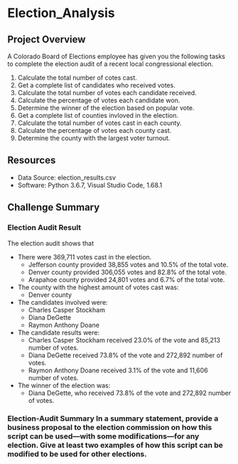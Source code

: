 # Election_Analysis

## Project Overview
A Colorado Board of Elections employee has given you the following tasks to complete the election audit of a recent local congressional election.

1. Calculate the total number of cotes cast.
2. Get a complete list of candidates who received votes.
3. Calculate the total number of votes each candidate received.
4. Calculate the percentage of votes each candidate won.
5. Determine the winner of the election based on popular vote.
6. Get a complete list of counties invloved in the election.
7. Calculate the total number of votes cast in each county.
8. Calculate the percentage of votes each county cast.
9. Determine the county with the largest voter turnout.

## Resources
- Data Source: election_results.csv
- Software: Python 3.6.7, Visual Studio Code, 1.68.1

## Challenge Summary
### Election Audit Result
The election audit shows that
- There were 369,711 votes cast in the election.
  - Jefferson county provided 38,855 votes and 10.5% of the total vote.
  - Denver county provided 306,055 votes and 82.8% of the total vote.
  - Arapahoe county provided 24,801 votes and 6.7% of the total vote.
- The county with the highest amount of votes cast was:
  - Denver county 
- The candidates involved were:
  - Charles Casper Stockham
  - Diana DeGette
  - Raymon Anthony Doane
- The candidate results were:
  - Charles Casper Stockham received 23.0% of the vote and 85,213 number of votes.
  - Diana DeGette received 73.8% of the vote and 272,892 number of votes.
  - Raymon Anthony Doane received 3.1% of the vote and 11,606 number of votes.
- The winner of the election was:
  - Diana DeGette, who received 73.8% of the vote and 272,892 number of votes.
### Election-Audit Summary In a summary statement, provide a business proposal to the election commission on how this script can be used—with some modifications—for any election. Give at least two examples of how this script can be modified to be used for other elections.
